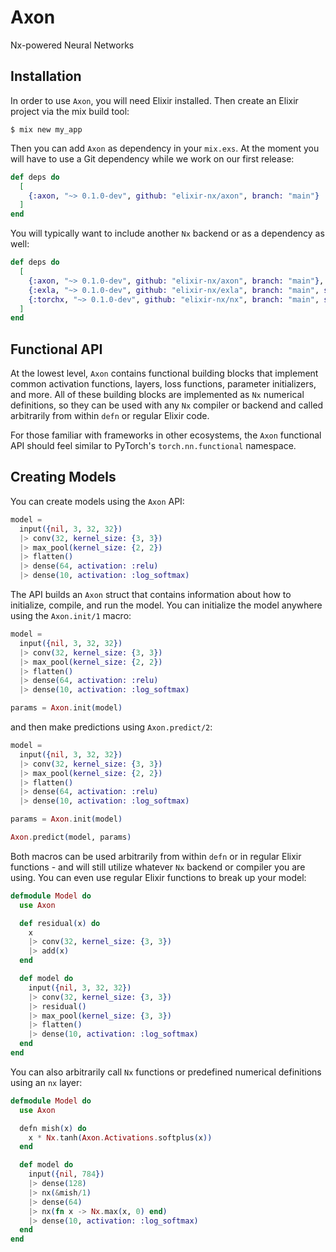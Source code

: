 # Axon

Nx-powered Neural Networks

## Installation

In order to use `Axon`, you will need Elixir installed. Then create an Elixir project via the mix build tool:

```
$ mix new my_app
```

Then you can add `Axon` as dependency in your `mix.exs`. At the moment you will have to use a Git dependency while we work on our first release:

```elixir
def deps do
  [
    {:axon, "~> 0.1.0-dev", github: "elixir-nx/axon", branch: "main"}
  ]
end
```

You will typically want to include another `Nx` backend or as a dependency as well:

```elixir
def deps do
  [
    {:axon, "~> 0.1.0-dev", github: "elixir-nx/axon", branch: "main"},
    {:exla, "~> 0.1.0-dev", github: "elixir-nx/exla", branch: "main", sparse: "exla"},
    {:torchx, "~> 0.1.0-dev", github: "elixir-nx/nx", branch: "main", sparse: "torchx"},
  ]
end
```

## Functional API

At the lowest level, `Axon` contains functional building blocks that implement common activation functions, layers, loss functions, parameter initializers, and more. All of these building blocks are implemented as `Nx` numerical definitions, so they can be used with any `Nx` compiler or backend and called arbitrarily from within `defn` or regular Elixir code.

For those familiar with frameworks in other ecosystems, the `Axon` functional API should feel similar to PyTorch's `torch.nn.functional` namespace.

## Creating Models

You can create models using the `Axon` API:

```elixir
model =
  input({nil, 3, 32, 32})
  |> conv(32, kernel_size: {3, 3})
  |> max_pool(kernel_size: {2, 2})
  |> flatten()
  |> dense(64, activation: :relu)
  |> dense(10, activation: :log_softmax)
```

The API builds an `Axon` struct that contains information about how to initialize, compile, and run the model. You can initialize the model anywhere using the `Axon.init/1` macro:

```elixir
model =
  input({nil, 3, 32, 32})
  |> conv(32, kernel_size: {3, 3})
  |> max_pool(kernel_size: {2, 2})
  |> flatten()
  |> dense(64, activation: :relu)
  |> dense(10, activation: :log_softmax)

params = Axon.init(model)
```

and then make predictions using `Axon.predict/2`:

```elixir
model =
  input({nil, 3, 32, 32})
  |> conv(32, kernel_size: {3, 3})
  |> max_pool(kernel_size: {2, 2})
  |> flatten()
  |> dense(64, activation: :relu)
  |> dense(10, activation: :log_softmax)

params = Axon.init(model)

Axon.predict(model, params)
```

Both macros can be used arbitrarily from within `defn` or in regular Elixir functions - and will still utilize whatever `Nx` backend or compiler you are using. You can even use regular Elixir functions to break up your model:

```elixir
defmodule Model do
  use Axon

  def residual(x) do
    x
    |> conv(32, kernel_size: {3, 3})
    |> add(x)
  end

  def model do
    input({nil, 3, 32, 32})
    |> conv(32, kernel_size: {3, 3})
    |> residual()
    |> max_pool(kernel_size: {3, 3})
    |> flatten()
    |> dense(10, activation: :log_softmax)
  end
end
```

You can also arbitrarily call `Nx` functions or predefined numerical definitions using an `nx` layer:

```elixir
defmodule Model do
  use Axon

  defn mish(x) do
    x * Nx.tanh(Axon.Activations.softplus(x))
  end

  def model do
    input({nil, 784})
    |> dense(128)
    |> nx(&mish/1)
    |> dense(64)
    |> nx(fn x -> Nx.max(x, 0) end)
    |> dense(10, activation: :log_softmax)
  end
end
```